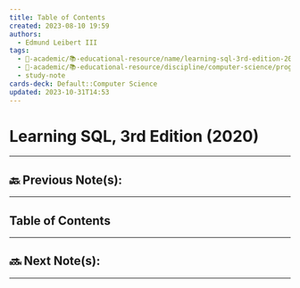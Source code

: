 ```yaml
---
title: Table of Contents
created: 2023-08-10 19:59
authors:
  - Edmund Leibert III
tags:
  - 🔴-academic/📚-educational-resource/name/learning-sql-3rd-edition-2020
  - 🔴-academic/📚-educational-resource/discipline/computer-science/programming-language/sql
  - study-note
cards-deck: Default::Computer Science
updated: 2023-10-31T14:53
---
```


# Learning SQL, 3rd Edition (2020)

---

## 🔙 Previous Note(s):

---

## Table of Contents

---

## 🔜 Next Note(s):

---



